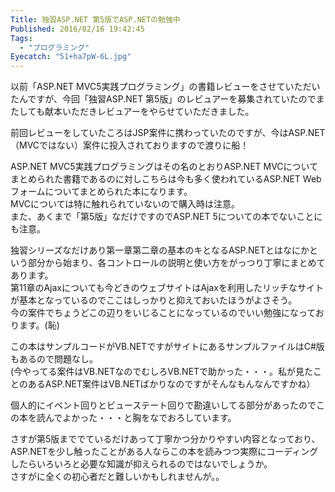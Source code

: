 ```yaml
---
Title: 独習ASP.NET 第5版でASP.NETの勉強中
Published: 2016/02/16 19:42:45
Tags:
  - "プログラミング"
Eyecatch: "51+ha7pW-6L.jpg"
---
```

以前「ASP.NET MVC5実践プログラミング」の書籍レビューをさせていただいたんですが、今回「独習ASP.NET 第5版」のレビュアーを募集されていたのでまたしても献本いただきレビュアーをやらせていただきました。

<?# OEmbed "https://blog.hitsujin.jp/entry/2014/10/15/011126" /?>

前回レビューをしていたころはJSP案件に携わっていたのですが、今はASP.NET（MVCではない）案件に投入されておりますので渡りに船！  

ASP.NET MVC5実践プログラミングはその名のとおりASP.NET MVCについてまとめられた書籍であるのに対しこちらは今も多く使われているASP.NET Webフォームについてまとめられた本になります。  
MVCについては特に触れられていないので購入時は注意。  
また、あくまで「第5版」なだけですのでASP.NET 5についての本でないことにも注意。  


独習シリーズなだけあり第一章第二章の基本のキとなるASP.NETとはなにかという部分から始まり、各コントロールの説明と使い方をがっつり丁寧にまとめてあります。  
第11章のAjaxについても今どきのウェブサイトはAjaxを利用したリッチなサイトが基本となっているのでここはしっかりと抑えておいたほうがよさそう。  
今の案件でちょうどこの辺りをいじることになっているのでいい勉強になっております。(恥)  

この本はサンプルコードがVB.NETですがサイトにあるサンプルファイルはC#版もあるので問題なし。  
(今やってる案件はVB.NETなのでむしろVB.NETで助かった・・・。私が見たことのあるASP.NET案件はVB.NETばかりなのですがそんなもんなんですかね）  

個人的にイベント回りとビューステート回りで勘違いしてる部分があったのでこの本を読んでよかった・・・と胸をなでおろしています。  

さすが第5版まででているだけあって丁寧かつ分かりやすい内容となっており、ASP.NETを少し触ったことがある人ならこの本を読みつつ実際にコーディングしたらいろいろと必要な知識が抑えられるのではないでしょうか。  
さすがに全くの初心者だと難しいかもしれませんが。。  

<?# AmazonAffiliate 4798144029 /?>


